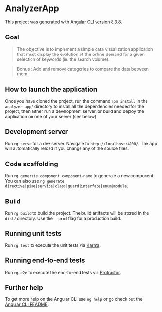 # AnalyzerApp

This project was generated with [Angular CLI](https://github.com/angular/angular-cli) version 8.3.8.

## Goal

> The objective is to implement a simple data visualization application that must display the evolution of the online demand for a given selection of keywords (ie. the search volume).

>Bonus : Add and remove categories to compare the data between them.

## How to launch the application

Once you have cloned the project, run the command `npm install` in the `analyzer-app/` directory to install all the dependencies needed for the project, then either run a development server, or build and deploy the application on one of your server (see below).

## Development server

Run `ng serve` for a dev server. Navigate to `http://localhost:4200/`. The app will automatically reload if you change any of the source files.

## Code scaffolding

Run `ng generate component component-name` to generate a new component. You can also use `ng generate directive|pipe|service|class|guard|interface|enum|module`.

## Build

Run `ng build` to build the project. The build artifacts will be stored in the `dist/` directory. Use the `--prod` flag for a production build.

## Running unit tests

Run `ng test` to execute the unit tests via [Karma](https://karma-runner.github.io).

## Running end-to-end tests

Run `ng e2e` to execute the end-to-end tests via [Protractor](http://www.protractortest.org/).

## Further help

To get more help on the Angular CLI use `ng help` or go check out the [Angular CLI README](https://github.com/angular/angular-cli/blob/master/README.md).
